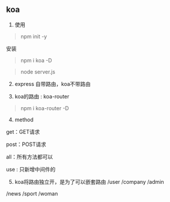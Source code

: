 ## koa

1. 使用

> npm init -y

安装
> npm i koa -D

> node server.js


2. express 自带路由，koa不带路由

3. koa的路由 : koa-router

> npm i koa-router -D

4. method

get：GET请求

post：POST请求

all：所有方法都可以
 
use : 只新增中间件的

5. koa将路由独立开，是为了可以嵌套路由
/user
    /company
    /admin

/news
    /sport
    /woman
